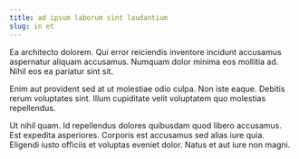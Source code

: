 ```yaml
---
title: ad ipsum laborum sint laudantium
slug: in et
---
```


Ea architecto dolorem. Qui error reiciendis inventore incidunt accusamus aspernatur aliquam accusamus. Numquam dolor minima eos mollitia ad. Nihil eos ea pariatur sint sit.

Enim aut provident sed at ut molestiae odio culpa. Non iste eaque. Debitis rerum voluptates sint. Illum cupiditate velit voluptatem quo molestias repellendus.

Ut nihil quam. Id repellendus dolores quibusdam quod libero accusamus. Est expedita asperiores. Corporis est accusamus sed alias iure quia. Eligendi iusto officiis et voluptas eveniet dolor. Natus et aut iure non magni.
